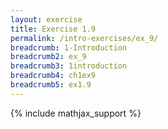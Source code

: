 ```yaml
---
layout: exercise
title: Exercise 1.9
permalink: /intro-exercises/ex_9/
breadcrumb: 1-Introduction
breadcrumb2: ex_9
breadcrumb3: 1introduction
breadcrumb4: ch1ex9
breadcrumb5: ex1.9
---
```


{% include mathjax_support %}



